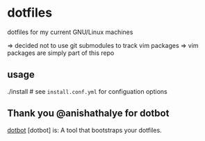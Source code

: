 # dotfiles

dotfiles for my current GNU/Linux machines

=> decided not to use git submodules to track vim packages
=> vim packages are simply part of this repo

## usage
./install
\# see `install.conf.yml` for configuation options


## Thank you @anishathalye for dotbot
[dotbot](https://github.com/anishathalye/dotbot)
\[dotbot\] is: A tool that bootstraps your dotfiles.
